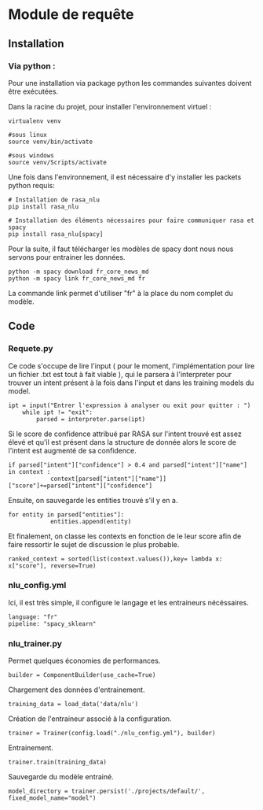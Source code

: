 # Module de requête
## Installation
### Via python  :
Pour une installation via package python les commandes suivantes doivent être exécutées.

Dans la racine du projet, pour installer l'environnement virtuel :
```
virtualenv venv

#sous linux
source venv/bin/activate

#sous windows
source venv/Scripts/activate
```

Une fois dans l'environnement, il est nécessaire d'y installer les packets python requis:

```
# Installation de rasa_nlu
pip install rasa_nlu

# Installation des éléments nécessaires pour faire communiquer rasa et spacy
pip install rasa_nlu[spacy]
```
Pour la suite, il faut télécharger les modèles de spacy dont nous nous servons pour entrainer les données.

```
python -m spacy download fr_core_news_md
python -m spacy link fr_core_news_md fr
```

La commande link permet d'utiliser "fr" à la place du nom complet du modèle.

## Code
### Requete.py

Ce code s'occupe de lire l'input ( pour le moment, l'implémentation pour lire un fichier .txt est tout à fait viable ),
qui le parsera à l'interpreter pour trouver un intent présent à la fois dans l'input et dans les training models du model.

```
ipt = input("Entrer l'expression à analyser ou exit pour quitter : ")
    while ipt != "exit":
        parsed = interpreter.parse(ipt)
```

Si le score de confidence attribué par RASA sur l'intent trouvé est assez élevé et qu'il est présent dans la structure
de donnée alors le score de l'intent est augmenté de sa confidence.

```
if parsed["intent"]["confidence"] > 0.4 and parsed["intent"]["name"] in context :
            context[parsed["intent"]["name"]]["score"]+=parsed["intent"]["confidence"]
```

Ensuite, on sauvegarde les entities trouvé s'il y en a.

```
for entity in parsed["entities"]:
            entities.append(entity)

```

Et finalement, on classe les contexts en fonction de le leur score afin de faire ressortir le sujet de discussion le plus probable.

```
ranked_context = sorted(list(context.values()),key= lambda x: x["score"], reverse=True)
```

### nlu_config.yml

Ici, il est très simple, il configure le langage et les entraineurs nécéssaires.

```
language: "fr"
pipeline: "spacy_sklearn"
```

### nlu_trainer.py

Permet quelques économies de performances.

```
builder = ComponentBuilder(use_cache=True)
```

Chargement des données d'entrainement.

```
training_data = load_data('data/nlu')
```

Création de l'entraineur associé à la configuration.

```
trainer = Trainer(config.load("./nlu_config.yml"), builder)
```

Entrainement.

```
trainer.train(training_data)
```

Sauvegarde du modèle entrainé.

```
model_directory = trainer.persist('./projects/default/', fixed_model_name="model")
```
